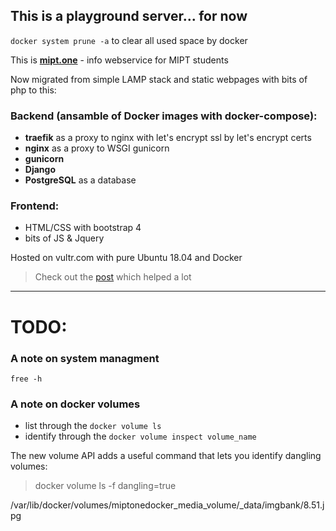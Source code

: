 ## This is a playground server... for now
`docker system prune -a` to clear all used space by docker

This is [**mipt.one**](https://mipt.one/) - info webservice for MIPT students

Now migrated from simple LAMP stack and static webpages with bits of php to this:

### Backend (ansamble of Docker images with docker-compose):
 - **traefik** as a proxy to nginx with let's encrypt ssl by let's encrypt certs
 - **nginx** as a proxy to WSGI gunicorn
 - **gunicorn**
 - **Django**
 - **PostgreSQL** as a database
 
### Frontend:
 - HTML/CSS with bootstrap 4
 - bits of JS & Jquery

Hosted on vultr.com with pure Ubuntu 18.04 and Docker

> Check out the [post](https://testdriven.io/dockerizing-django-with-postgres-gunicorn-and-nginx) which helped a lot

---

# TODO:
 


### A note on system managment

`free -h`

### A note on docker volumes

- list through the `docker volume ls`
- identify through the `docker volume inspect volume_name`

The new volume API adds a useful command that lets you identify dangling volumes:
> docker volume ls -f dangling=true



/var/lib/docker/volumes/miptonedocker_media_volume/_data/imgbank/8.51.jpg
